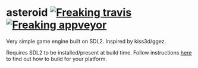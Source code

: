 
# asteroid [![Freaking travis](https://travis-ci.org/cheezgi/asteroid.svg?branch=master)](https://travis-ci.org/cheezgi/asteroid) [![Freaking appveyor](https://ci.appveyor.com/api/projects/status/niua9s3by7budnwb?svg=true)](https://ci.appveyor.com/project/cheezgi/asteroid)

Very simple game engine built on SDL2. Inspired by kiss3d/ggez.

Requires SDL2 to be installed/present at build time. Follow instructions
[here](https://github.com/Rust-SDL2/rust-sdl2#user-content-requirements) to find
out how to build for your platform.

